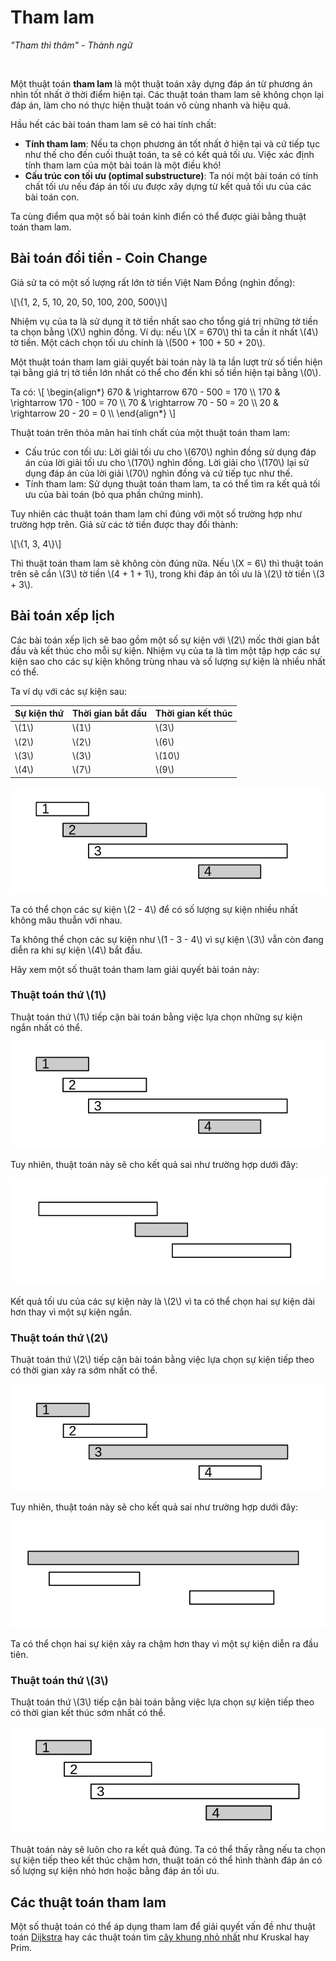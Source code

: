 # Tham lam

*"Tham thì thâm" - Thành ngữ*

<br>

Một thuật toán **tham lam** là một thuật toán xây dựng đáp án từ phương án nhìn tốt nhất ở thời điểm hiện tại. Các thuật toán tham lam sẽ không chọn lại đáp án, làm cho nó thực hiện thuật toán vô cùng nhanh và hiệu quả.

Hầu hết các bài toán tham lam sẽ có hai tính chất:

- **Tính tham lam**: Nếu ta chọn phương án tốt nhất ở hiện tại và cứ tiếp tục như thế cho đến cuối thuật toán, ta sẽ có kết quả tối ưu. Việc xác định tính tham lam của một bài toán là một điều khó! 
- **Cấu trúc con tối ưu (optimal substructure)**: Ta nói một bài toán có tính chất tối ưu nếu đáp án tối ưu được xây dựng từ kết quả tối ưu của các bài toán con.

Ta cùng điểm qua một số bài toán kinh điển có thể được giải bằng thuật toán tham lam.

## Bài toán đổi tiền - Coin Change

Giả sử ta có một số lượng rất lớn tờ tiền Việt Nam Đồng (nghìn đồng): 

\\[\\{1, 2, 5, 10, 20, 50, 100, 200, 500\\}\\]

Nhiệm vụ của ta là sử dụng ít tờ tiền nhất sao cho tổng giá trị những tờ tiền ta chọn bằng \\(X\\) nghìn đồng. Ví dụ: nếu \\(X = 670\\) thì ta cần ít nhất \\(4\\) tờ tiền. Một cách chọn tối ưu chính là \\(500 + 100 + 50 + 20\\).

Một thuật toán tham lam giải quyết bài toán này là ta lần lượt trừ số tiền hiện tại bằng giá trị tờ tiền lớn nhất có thể cho đến khi số tiền hiện tại bằng \\(0\\).

Ta có:
\\[
\begin{align*}
670 & \rightarrow  670 - 500  = 170 \\\\
170 & \rightarrow  170 - 100  = 70 \\\\
70  & \rightarrow  70 - 50    = 20 \\\\
20  & \rightarrow  20 - 20    = 0 \\\\
\end{align*}
\\]

Thuật toán trên thỏa mãn hai tính chất của một thuật toán tham lam:

- Cấu trúc con tối ưu: Lời giải tối ưu cho \\(670\\) nghìn đồng sử dụng đáp án của lời giải tối ưu cho \\(170\\) nghìn đồng. Lời giải cho \\(170\\) lại sử dụng đáp án của lời giải \\(70\\) nghìn đồng và cứ tiếp tục như thế.
- Tính tham lam: Sử dụng thuật toán tham lam, ta có thể tìm ra kết quả tối ưu của bài toán (bỏ qua phần chứng minh).

Tuy nhiên các thuật toán tham lam chỉ đúng với một số trường hợp như trường hợp trên. Giả sử các tờ tiền được thay đổi thành:

\\[\\{1, 3, 4\\}\\]

Thì thuật toán tham lam sẽ không còn đúng nữa. Nếu \\(X = 6\\) thì thuật toán trên sẽ cần \\(3\\) tờ tiền \\(4 + 1 + 1\\), trong khi đáp án tối ưu là \\(2\\) tờ tiền \\(3 + 3\\).

## Bài toán xếp lịch

Các bài toán xếp lịch sẽ bao gồm một số sự kiện với \\(2\\) mốc thời gian bắt đầu và kết thúc cho mỗi sự kiện. Nhiệm vụ của ta là tìm một tập hợp các sự kiện sao cho các sự kiện không trùng nhau và số lượng sự kiện là nhiều nhất có thể.

Ta ví dụ với các sự kiện sau:

|Sự kiện thứ|Thời gian bắt đầu|Thời gian kết thúc|
|---|---|---|
|\\(1\\)|\\(1\\)|\\(3\\)|
|\\(2\\)|\\(2\\)|\\(6\\)|
|\\(3\\)|\\(3\\)|\\(10\\)|
|\\(4\\)|\\(7\\)|\\(9\\)|

<center>
<img src="../images/schedule.png" alt="Xếp lịch"/>
</center>

Ta có thể chọn các sự kiện \\(2 - 4\\) để có số lượng sự kiện nhiều nhất không mâu thuẫn với nhau.

Ta không thể chọn các sự kiện như \\(1 - 3 - 4\\) vì sự kiện \\(3\\) vẫn còn đang diễn ra khi sự kiện \\(4\\) bắt đầu.

Hãy xem một số thuật toán tham lam giải quyết bài toán này:

### Thuật toán thứ \\(1\\)

Thuật toán thứ \\(1\\) tiếp cận bài toán bằng việc lựa chọn những sự kiện ngắn nhất có thể.

<center>
<img src="../images/schedule_1.png" alt="Thuật toán 1"/>
</center>

Tuy nhiên, thuật toán này sẽ cho kết quả sai như trường hợp dưới đây:

<center>
<img src="../images/schedule_1_counterexample.png" alt="Thuật toán 1"/>
</center>

Kết quả tối ưu của các sự kiện này là \\(2\\) vì ta có thể chọn hai sự kiện dài hơn thay vì một sự kiện ngắn.

### Thuật toán thứ \\(2\\)

Thuật toán thứ \\(2\\) tiếp cận bài toán bằng việc lựa chọn sự kiện tiếp theo có thời gian xảy ra sớm nhất có thể.

<center>
<img src="../images/schedule_2.png" alt="Thuật toán 2"/>
</center>

Tuy nhiên, thuật toán này sẽ cho kết quả sai như trường hợp dưới đây:

<center>
<img src="../images/schedule_2_counterexample.png" alt="Thuật toán 2"/>
</center>

Ta có thể chọn hai sự kiện xảy ra chậm hơn thay vì một sự kiện diễn ra đầu tiên.

### Thuật toán thứ \\(3\\)

Thuật toán thứ \\(3\\) tiếp cận bài toán bằng việc lựa chọn sự kiện tiếp theo có thời gian kết thúc sớm nhất có thể.

<center>
<img src="../images/schedule_3.png" alt="Thuật toán 3"/>
</center>

Thuật toán này sẽ luôn cho ra kết quả đúng. Ta có thể thấy rằng nếu ta chọn sự kiện tiếp theo kết thúc chậm hơn, thuật toán có thể hình thành đáp án có số lượng sự kiện nhỏ hơn hoặc bằng đáp án tối ưu.

## Các thuật toán tham lam

Một số thuật toán có thể áp dụng tham lam để giải quyết vấn đề như thuật toán [Dijkstra](../graph-theory/dijkstra.md) hay các thuật toán tìm [cây khung nhỏ nhất](../graph-theory/mst.md) như Kruskal hay Prim.